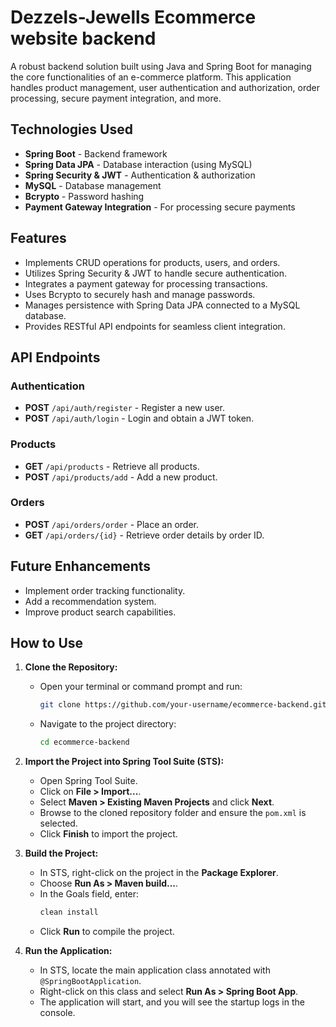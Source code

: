 # Dezzels-Jewells Ecommerce website backend

A robust backend solution built using Java and Spring Boot for managing the core functionalities of an e-commerce platform. This application handles product management, user authentication and authorization, order processing, secure payment integration, and more.

## Technologies Used

- **Spring Boot** - Backend framework
- **Spring Data JPA** - Database interaction (using MySQL)
- **Spring Security & JWT** - Authentication & authorization
- **MySQL** - Database management
- **Bcrypto** - Password hashing
- **Payment Gateway Integration** - For processing secure payments

## Features

- Implements CRUD operations for products, users, and orders.
- Utilizes Spring Security & JWT to handle secure authentication.
- Integrates a payment gateway for processing transactions.
- Uses Bcrypto to securely hash and manage passwords.
- Manages persistence with Spring Data JPA connected to a MySQL database.
- Provides RESTful API endpoints for seamless client integration.

## API Endpoints

### Authentication
- **POST** `/api/auth/register` - Register a new user.
- **POST** `/api/auth/login` - Login and obtain a JWT token.

### Products
- **GET** `/api/products` - Retrieve all products.
- **POST** `/api/products/add` - Add a new product.

### Orders
- **POST** `/api/orders/order` - Place an order.
- **GET** `/api/orders/{id}` - Retrieve order details by order ID.

## Future Enhancements

- Implement order tracking functionality.
- Add a recommendation system.
- Improve product search capabilities.

## How to Use

1. **Clone the Repository:**
   - Open your terminal or command prompt and run:
     ```bash
     git clone https://github.com/your-username/ecommerce-backend.git
     ```
   - Navigate to the project directory:
     ```bash
     cd ecommerce-backend
     ```

2. **Import the Project into Spring Tool Suite (STS):**
   - Open Spring Tool Suite.
   - Click on **File > Import...**.
   - Select **Maven > Existing Maven Projects** and click **Next**.
   - Browse to the cloned repository folder and ensure the `pom.xml` is selected.
   - Click **Finish** to import the project.

3. **Build the Project:**
   - In STS, right-click on the project in the **Package Explorer**.
   - Choose **Run As > Maven build...**.
   - In the Goals field, enter:
     ```bash
     clean install
     ```
   - Click **Run** to compile the project.

4. **Run the Application:**
   - In STS, locate the main application class annotated with `@SpringBootApplication`.
   - Right-click on this class and select **Run As > Spring Boot App**.
   - The application will start, and you will see the startup logs in the console.


